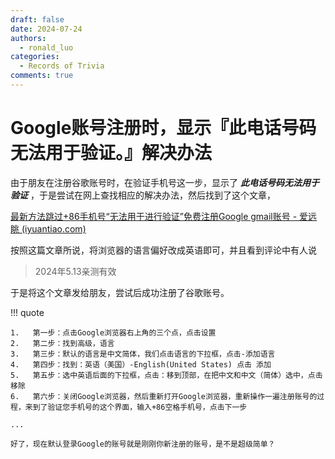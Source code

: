 ```yaml
---
draft: false
date: 2024-07-24
authors:
  - ronald_luo
categories:
  - Records of Trivia
comments: true
---
```


# Google账号注册时，显示『此电话号码无法用于验证。』解决办法

由于朋友在注册谷歌账号时，在验证手机号这一步，显示了 ***此电话号码无法用于验证*** ，于是尝试在网上查找相应的解决办法，然后找到了这个文章，

<!-- more -->

[最新方法跳过+86手机号“无法用于进行验证”免费注册Google gmail账号 - 爱远眺 (iyuantiao.com)](https://iyuantiao.com/jineng/shoujiyingyong/gmail.html)

按照这篇文章所说，将浏览器的语言偏好改成英语即可，并且看到评论中有人说

>   2024年5.13亲测有效

于是将这个文章发给朋友，尝试后成功注册了谷歌账号。

!!! quote

    1.   第一步：点击Google浏览器右上角的三个点，点击设置
    2.   第二步：找到高级，语言
    3.   第三步：默认的语言是中文简体，我们点击语言的下拉框，点击-添加语言
    4.   第四步：找到：英语（美国）-English(United States) 点击 添加
    5.   第五步：选中英语后面的下拉框，点击：移到顶部，在把中文和中文（简体）选中，点击移除
    6.   第六步：关闭Google浏览器，然后重新打开Google浏览器，重新操作一遍注册账号的过程，来到了验证您手机号的这个界面，输入+86空格手机号，点击下一步
    
    ...
    
    好了，现在默认登录Google的账号就是刚刚你新注册的账号，是不是超级简单？

